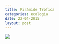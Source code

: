 ```yaml
---
title: Pirámide Trófica
categories: ecologia
date: 22-04-2015
layout: post
---
```


<img src="/colegio_anahuac/assets/img/piramide-trofica.jpeg">